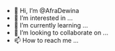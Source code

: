 - 👋 Hi, I’m @AfraDewina
- 👀 I’m interested in ...
- 🌱 I’m currently learning ...
- 💞️ I’m looking to collaborate on ...
- 📫 How to reach me ...

<!---
AfraDewina/AfraDewina is a ✨ special ✨ repository because its `README.md` (this file) appears on your GitHub profile.
You can click the Preview link to take a look at your changes.
--->
